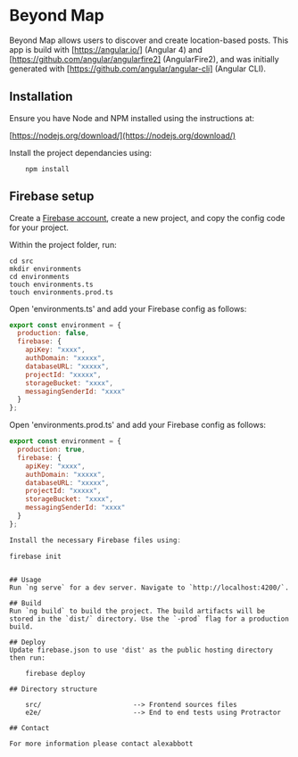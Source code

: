 # Beyond Map

Beyond Map allows users to discover and create location-based posts. This app is build with [https://angular.io/] (Angular 4) and [https://github.com/angular/angularfire2] (AngularFire2), and was initially generated with [https://github.com/angular/angular-cli] (Angular CLI).

## Installation

Ensure you have Node and NPM installed using the instructions at:

[https://nodejs.org/download/](https://nodejs.org/download/)

Install the project dependancies using:

```
    npm install
```

## Firebase setup

Create a [Firebase account](https://firebase.google.com/), create a new project, and copy the config code for your project.  

Within the project folder, run:

```
cd src
mkdir environments
cd environments
touch environments.ts
touch environments.prod.ts
```

Open 'environments.ts' and add your Firebase config as follows:

```javascript
export const environment = {
  production: false,
  firebase: {
    apiKey: "xxxx",
    authDomain: "xxxxx",
    databaseURL: "xxxxx",
    projectId: "xxxxx",
    storageBucket: "xxxx",
    messagingSenderId: "xxxx"
  }
};
```

Open 'environments.prod.ts' and add your Firebase config as follows:

```javascript
export const environment = {
  production: true,
  firebase: {
    apiKey: "xxxx",
    authDomain: "xxxxx",
    databaseURL: "xxxxx",
    projectId: "xxxxx",
    storageBucket: "xxxx",
    messagingSenderId: "xxxx"
  }
};

Install the necessary Firebase files using:

```
    firebase init
```

## Usage
Run `ng serve` for a dev server. Navigate to `http://localhost:4200/`.

## Build
Run `ng build` to build the project. The build artifacts will be stored in the `dist/` directory. Use the `-prod` flag for a production build.

## Deploy
Update firebase.json to use 'dist' as the public hosting directory then run:

    firebase deploy

## Directory structure

    src/                       --> Frontend sources files
    e2e/                       --> End to end tests using Protractor

## Contact

For more information please contact alexabbott